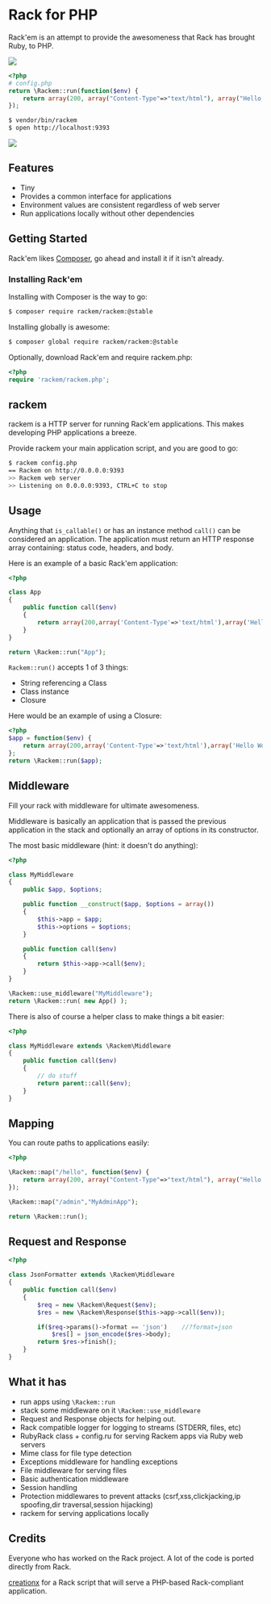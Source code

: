 # Rack for PHP

Rack'em is an attempt to provide the awesomeness that Rack has brought Ruby, to PHP.

![](https://api.travis-ci.org/tamagokun/rackem.png?branch=master)

```php
<?php
# config.php
return \Rackem::run(function($env) {
	return array(200, array("Content-Type"=>"text/html"), array("Hello, from Rack'em!"));
});
```

```bash
$ vendor/bin/rackem
$ open http://localhost:9393
```

![](https://raw.github.com/tamagokun/rackem/master/hello-world.png)

## Features

* Tiny
* Provides a common interface for applications
* Environment values are consistent regardless of web server
* Run applications locally without other dependencies

## Getting Started

Rack'em likes [Composer](http://getcomposer.org/), go ahead and install it if it isn't already.

### Installing Rack'em

Installing with Composer is the way to go:

```bash
$ composer require rackem/rackem:@stable
```

Installing globally is awesome:

```bash
$ composer global require rackem/rackem:@stable
```

Optionally, download Rack'em and require rackem.php:

```php
<?php
require 'rackem/rackem.php';
```

## rackem

rackem is a HTTP server for running Rack'em applications. This makes developing PHP applications a breeze.

Provide rackem your main application script, and you are good to go:

```bash
$ rackem config.php
== Rackem on http://0.0.0.0:9393
>> Rackem web server
>> Listening on 0.0.0.0:9393, CTRL+C to stop
```

## Usage

Anything that `is_callable()` or has an instance method `call()` can be considered an application. The application must return an HTTP response array containing: status code, headers, and body.

Here is an example of a basic Rack'em application:

```php
<?php

class App
{
	public function call($env)
	{
		return array(200,array('Content-Type'=>'text/html'),array('Hello World!'));
	}
}

return \Rackem::run("App");
```

`Rackem::run()` accepts 1 of 3 things:

 - String referencing a Class
 - Class instance
 - Closure

Here would be an example of using a Closure:

```php
<?php
$app = function($env) {
	return array(200,array('Content-Type'=>'text/html'),array('Hello World!'));
};
return \Rackem::run($app);
```

## Middleware

Fill your rack with middleware for ultimate awesomeness.

Middleware is basically an application that is passed the previous application in the stack and optionally an array of options in its constructor.

The most basic middleware (hint: it doesn't do anything):

```php
<?php

class MyMiddleware
{
	public $app, $options;

	public function __construct($app, $options = array())
	{
		$this->app = $app;
		$this->options = $options;
	}

	public function call($env)
	{
		return $this->app->call($env);
	}
}

\Rackem::use_middleware("MyMiddleware");
return \Rackem::run( new App() );
```

There is also of course a helper class to make things a bit easier:

```php
<?php

class MyMiddleware extends \Rackem\Middleware
{
	public function call($env)
	{
		// do stuff
		return parent::call($env);
	}
}
```

## Mapping

You can route paths to applications easily:

```php
<?php

\Rackem::map("/hello", function($env) {
	return array(200, array("Content-Type"=>"text/html"), array("Hello from Rack'em!"));
});

\Rackem::map("/admin","MyAdminApp");

return \Rackem::run();
```

## Request and Response

```php
<?php

class JsonFormatter extends \Rackem\Middleware
{
	public function call($env)
	{
		$req = new \Rackem\Request($env);
		$res = new \Rackem\Response($this->app->call($env));

		if($req->params()->format == 'json')    //?format=json
			$res[] = json_encode($res->body);
		return $res->finish();
	}
}
```

## What it has

 - run apps using `\Rackem::run`
 - stack some middleware on it `\Rackem::use_middleware`
 - Request and Response objects for helping out.
 - Rack compatible logger for logging to streams (STDERR, files, etc)
 - RubyRack class + config.ru for serving Rackem apps via Ruby web servers
 - Mime class for file type detection
 - Exceptions middleware for handling exceptions
 - File middleware for serving files
 - Basic authentication middleware
 - Session handling
 - Protection middlewares to prevent attacks (csrf,xss,clickjacking,ip spoofing,dir traversal,session hijacking)
 - rackem for serving applications locally

## Credits

Everyone who has worked on the Rack project. A lot of the code is ported directly from Rack.

[creationx](https://github.com/creationix/rack-php) for a Rack script that will serve a PHP-based Rack-compliant application.
